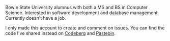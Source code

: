 Bowie State University alumnus with both a MS and BS in Computer Science. Interested in software development and database management. Currently doesn't have a job.

I only made this account to create and comment on issues. You can find the code I've shared instead on [Codeberg](https://codeberg.org/MuctarD) and [Pastebin](https://pastebin.com/u/MDiaoune).
